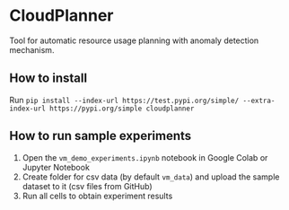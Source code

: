 # CloudPlanner

Tool for automatic resource usage planning with anomaly detection mechanism.

## How to install
Run ```pip install --index-url https://test.pypi.org/simple/ --extra-index-url https://pypi.org/simple cloudplanner ```

## How to run sample experiments
1. Open the ```vm_demo_experiments.ipynb``` notebook in Google Colab or Jupyter Notebook
2. Create folder for csv data (by default ```vm_data```) and upload the sample dataset to it (csv files from GitHub)
3. Run all cells to obtain experiment results